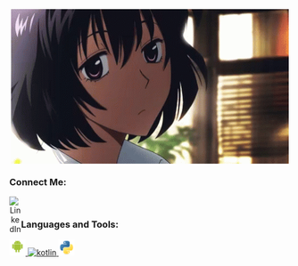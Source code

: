 <div align="center">
  <img alt="GIF" align="center" src=https://github.com/arzuozkan/arzuozkan/blob/main/hi.gif>

<h3 align="left">Connect Me:</h3>
 
[<img align="left" alt="LinkedIn" width="21px" src="https://cdn-icons-png.flaticon.com/512/1409/1409945.png" />][linkedin]


[linkedin]: https://www.linkedin.com/in/arzu-b959bb1a6/
  
 <br />

  
<h3 align="left">Languages and Tools:</h3>
<p align="left"> 
  <a href="https://developer.android.com" target="_blank" rel="noreferrer"> 
    <img src="https://raw.githubusercontent.com/devicons/devicon/master/icons/android/android-original-wordmark.svg" alt="android" width="29" height="29"/> </a> 
  <a href="https://kotlinlang.org" target="_blank" rel="noreferrer"> 
    <img src="https://www.vectorlogo.zone/logos/kotlinlang/kotlinlang-icon.svg" alt="kotlin" width="29" height="29"/> </a> 
  <a href="https://www.python.org" target="_blank" rel="noreferrer"> 
    <img src="https://raw.githubusercontent.com/devicons/devicon/master/icons/python/python-original.svg" alt="python" width="29" height="29"/> </a>
  

